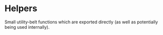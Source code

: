 # Helpers

Small utility-belt functions which are exported directly (as well as potentially being used internally).